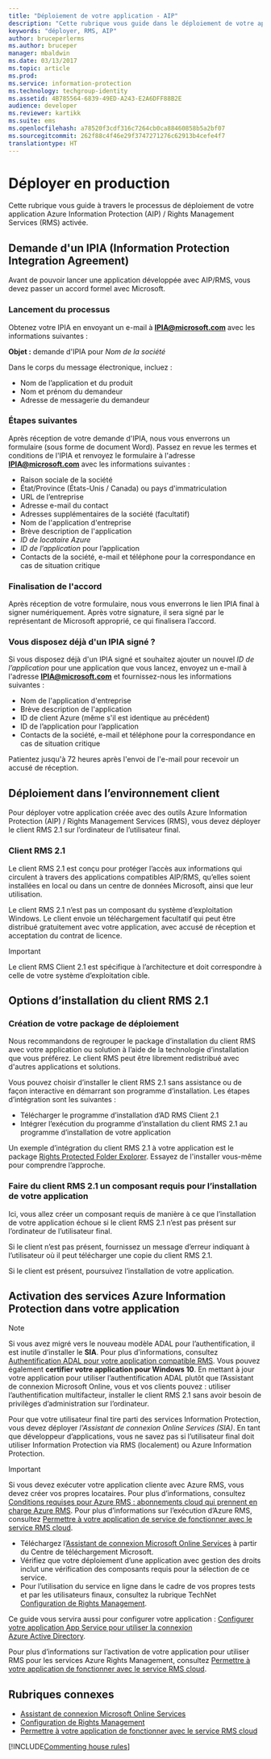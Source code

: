 ```yaml
---
title: "Déploiement de votre application - AIP"
description: "Cette rubrique vous guide dans le déploiement de votre application"
keywords: "déployer, RMS, AIP"
author: bruceperlerms
ms.author: bruceper
manager: mbaldwin
ms.date: 03/13/2017
ms.topic: article
ms.prod: 
ms.service: information-protection
ms.technology: techgroup-identity
ms.assetid: 4B785564-6839-49ED-A243-E2A6DFF88B2E
audience: developer
ms.reviewer: kartikk
ms.suite: ems
ms.openlocfilehash: a78520f3cdf316c7264cb0ca88460858b5a2bf07
ms.sourcegitcommit: 262f88c4f46e29f3747271276c62913b4cefe4f7
translationtype: HT
---
```

# <a name="deploy-into-production"></a>Déployer en production

Cette rubrique vous guide à travers le processus de déploiement de votre application Azure Information Protection (AIP) / Rights Management Services (RMS) activée.

## <a name="request-an-information-protection-integration-agreement-ipia"></a>Demande d'un IPIA (Information Protection Integration Agreement)
Avant de pouvoir lancer une application développée avec AIP/RMS, vous devez passer un accord formel avec Microsoft.

### <a name="begin-the-process"></a>Lancement du processus
Obtenez votre IPIA en envoyant un e-mail à **IPIA@microsoft.com** avec les informations suivantes :

**Objet :** demande d'IPIA pour *Nom de la société*

Dans le corps du message électronique, incluez :
- Nom de l’application et du produit
- Nom et prénom du demandeur
- Adresse de messagerie du demandeur

### <a name="next-steps"></a>Étapes suivantes
Après réception de votre demande d'IPIA, nous vous enverrons un formulaire (sous forme de document Word).
Passez en revue les termes et conditions de l'IPIA et renvoyez le formulaire à l'adresse **IPIA@microsoft.com** avec les informations suivantes :
- Raison sociale de la société
- État/Province (États-Unis / Canada) ou pays d'immatriculation
- URL de l’entreprise
- Adresse e-mail du contact
- Adresses supplémentaires de la société (facultatif)
- Nom de l'application d'entreprise
- Brève description de l'application
- *ID de locataire Azure*
- *ID de l’application* pour l’application
- Contacts de la société, e-mail et téléphone pour la correspondance en cas de situation critique

### <a name="completing-the-agreement"></a>Finalisation de l'accord
Après réception de votre formulaire, nous vous enverrons le lien IPIA final à signer numériquement. Après votre signature, il sera signé par le représentant de Microsoft approprié, ce qui finalisera l’accord.

### <a name="already-have-a-signed-ipia"></a>Vous disposez déjà d'un IPIA signé ?
Si vous disposez déjà d'un IPIA signé et souhaitez ajouter un nouvel *ID de l’application* pour une application que vous lancez, envoyez un e-mail à l'adresse **IPIA@microsoft.com** et fournissez-nous les informations suivantes :
- Nom de l'application d'entreprise
- Brève description de l'application
- ID de client Azure (même s'il est identique au précédent)
- ID de l’application pour l’application
- Contacts de la société, e-mail et téléphone pour la correspondance en cas de situation critique

Patientez jusqu'à 72 heures après l'envoi de l'e-mail pour recevoir un accusé de réception.

## <a name="deploying-to-the-client-environment"></a>Déploiement dans l’environnement client

Pour déployer votre application créée avec des outils Azure Information Protection (AIP) / Rights Management Services (RMS), vous devez déployer le client RMS 2.1 sur l’ordinateur de l’utilisateur final.

### <a name="rms-client-21"></a>Client RMS 2.1
Le client RMS 2.1 est conçu pour protéger l’accès aux informations qui circulent à travers des applications compatibles AIP/RMS, qu’elles soient installées en local ou dans un centre de données Microsoft, ainsi que leur utilisation.

Le client RMS 2.1 n’est pas un composant du système d’exploitation Windows. Le client envoie un téléchargement facultatif qui peut être distribué gratuitement avec votre application, avec accusé de réception et acceptation du contrat de licence.

> [!IMPORTANT]
> Le client RMS Client 2.1 est spécifique à l’architecture et doit correspondre à celle de votre système d’exploitation cible.


## <a name="rms-client-21-installation-options"></a>Options d’installation du client RMS 2.1

### <a name="creating-your-deployment-package"></a>Création de votre package de déploiement

Nous recommandons de regrouper le package d’installation du client RMS avec votre application ou solution à l’aide de la technologie d’installation que vous préférez. Le client RMS peut être librement redistribué avec d'autres applications et solutions.

Vous pouvez choisir d’installer le client RMS 2.1 sans assistance ou de façon interactive en démarrant son programme d’installation. Les étapes d’intégration sont les suivantes :

-   Télécharger le programme d’installation d’AD RMS Client 2.1
-   Intégrer l’exécution du programme d’installation du client RMS 2.1 au programme d’installation de votre application

Un exemple d’intégration du client RMS 2.1 à votre application est le package [Rights Protected Folder Explorer](https://technet.microsoft.com/en-us/library/rights-protected-folder-explorer(v=ws.10).aspx). Essayez de l'installer vous-même pour comprendre l’approche.

### <a name="make-rms-client-21-a-pre-requisite-for-your-application-install"></a>Faire du client RMS 2.1 un composant requis pour l’installation de votre application

Ici, vous allez créer un composant requis de manière à ce que l’installation de votre application échoue si le client RMS 2.1 n’est pas présent sur l’ordinateur de l’utilisateur final.

Si le client n’est pas présent, fournissez un message d’erreur indiquant à l’utilisateur où il peut télécharger une copie du client RMS 2.1.

Si le client est présent, poursuivez l’installation de votre application.

## <a name="enabling-azure-information-protection-services-with-your-application"></a>Activation des services Azure Information Protection dans votre application

> [!NOTE]
> Si vous avez migré vers le nouveau modèle ADAL pour l’authentification, il est inutile d’installer le **SIA**. Pour plus d’informations, consultez [Authentification ADAL pour votre application compatible RMS](adal-auth.md).
> Vous pouvez également **certifier votre application pour Windows 10**. En mettant à jour votre application pour utiliser l’authentification ADAL plutôt que l’Assistant de connexion Microsoft Online, vous et vos clients pouvez : utiliser l’authentification multifacteur, installer le client RMS 2.1 sans avoir besoin de privilèges d’administration sur l’ordinateur.

Pour que votre utilisateur final tire parti des services Information Protection, vous devez déployer *l'Assistant de connexion Online Services (SIA)*. En tant que développeur d’applications, vous ne savez pas si l’utilisateur final doit utiliser Information Protection via RMS (localement) ou Azure Information Protection.


> [!IMPORTANT]
> Si vous devez exécuter votre application cliente avec Azure RMS, vous devez créer vos propres locataires. Pour plus d’informations, consultez [Conditions requises pour Azure RMS : abonnements cloud qui prennent en charge Azure RMS](../get-started/requirements-subscriptions.md).
> Pour plus d’informations sur l’exécution d’Azure RMS, consultez [Permettre à votre application de service de fonctionner avec le service RMS cloud](how-to-use-file-api-with-aadrm-cloud.md).

-   Téléchargez l’[Assistant de connexion Microsoft Online Services](http://www.microsoft.com/en-us/download/details.aspx?id=28177) à partir du Centre de téléchargement Microsoft.
-   Vérifiez que votre déploiement d’une application avec gestion des droits inclut une vérification des composants requis pour la sélection de ce service.
-   Pour l’utilisation du service en ligne dans le cadre de vos propres tests et par les utilisateurs finaux, consultez la rubrique TechNet [Configuration de Rights Management](https://TechNet.Microsoft.Com/en-us/library/jj585002.aspx).

Ce guide vous servira aussi pour configurer votre application : [Configurer votre application App Service pour utiliser la connexion Azure Active Directory](https://docs.microsoft.com/en-us/azure/app-service-mobile/app-service-mobile-how-to-configure-active-directory-authentication).

Pour plus d’informations sur l’activation de votre application pour utiliser RMS pour les services Azure Rights Management, consultez [Permettre à votre application de fonctionner avec le service RMS cloud](how-to-use-file-api-with-aadrm-cloud.md).

## <a name="related-topics"></a>Rubriques connexes

* [Assistant de connexion Microsoft Online Services](http://www.microsoft.com/en-us/download/details.aspx?id=28177)
* [Configuration de Rights Management](https://TechNet.Microsoft.Com/en-us/library/jj585002.aspx)
* [Permettre à votre application de fonctionner avec le service RMS cloud](how-to-use-file-api-with-aadrm-cloud.md)

[!INCLUDE[Commenting house rules](../includes/houserules.md)]
